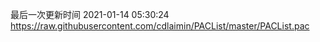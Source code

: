 最后一次更新时间 2021-01-14 05:30:24
https://raw.githubusercontent.com/cdlaimin/PACList/master/PACList.pac

